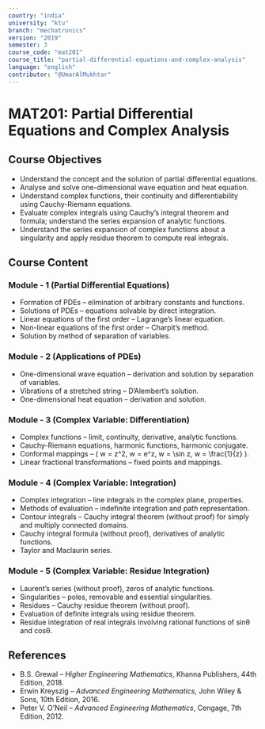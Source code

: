 ```yaml
---
country: "india"
university: "ktu"
branch: "mechatronics"
version: "2019"
semester: 3
course_code: "mat201"
course_title: "partial-differential-equations-and-complex-analysis"
language: "english"
contributor: "@UmarAlMukhtar"
---
```


# MAT201: Partial Differential Equations and Complex Analysis  

## Course Objectives  

* Understand the concept and the solution of partial differential equations.  
* Analyse and solve one-dimensional wave equation and heat equation.  
* Understand complex functions, their continuity and differentiability using Cauchy-Riemann equations.  
* Evaluate complex integrals using Cauchy’s integral theorem and formula; understand the series expansion of analytic functions.  
* Understand the series expansion of complex functions about a singularity and apply residue theorem to compute real integrals.  

## Course Content  

### Module - 1 (Partial Differential Equations)  

* Formation of PDEs – elimination of arbitrary constants and functions.  
* Solutions of PDEs – equations solvable by direct integration.  
* Linear equations of the first order – Lagrange’s linear equation.  
* Non-linear equations of the first order – Charpit’s method.  
* Solution by method of separation of variables.  

### Module - 2 (Applications of PDEs)  

* One-dimensional wave equation – derivation and solution by separation of variables.  
* Vibrations of a stretched string – D’Alembert’s solution.  
* One-dimensional heat equation – derivation and solution.  

### Module - 3 (Complex Variable: Differentiation)  

* Complex functions – limit, continuity, derivative, analytic functions.  
* Cauchy-Riemann equations, harmonic functions, harmonic conjugate.  
* Conformal mappings – \( w = z^2, w = e^z, w = \sin z, w = \frac{1}{z} \).  
* Linear fractional transformations – fixed points and mappings.  

### Module - 4 (Complex Variable: Integration)  

* Complex integration – line integrals in the complex plane, properties.  
* Methods of evaluation – indefinite integration and path representation.  
* Contour integrals – Cauchy integral theorem (without proof) for simply and multiply connected domains.  
* Cauchy integral formula (without proof), derivatives of analytic functions.  
* Taylor and Maclaurin series.  

### Module - 5 (Complex Variable: Residue Integration)  

* Laurent’s series (without proof), zeros of analytic functions.  
* Singularities – poles, removable and essential singularities.  
* Residues – Cauchy residue theorem (without proof).  
* Evaluation of definite integrals using residue theorem.  
* Residue integration of real integrals involving rational functions of sinθ and cosθ.  

## References  

* B.S. Grewal – *Higher Engineering Mathematics*, Khanna Publishers, 44th Edition, 2018.  
* Erwin Kreyszig – *Advanced Engineering Mathematics*, John Wiley & Sons, 10th Edition, 2016.  
* Peter V. O'Neil – *Advanced Engineering Mathematics*, Cengage, 7th Edition, 2012.  
